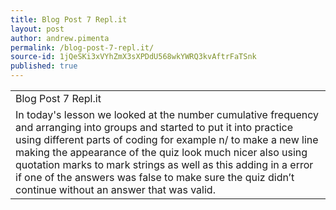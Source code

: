 ```yaml
---
title: Blog Post 7 Repl.it
layout: post
author: andrew.pimenta
permalink: /blog-post-7-repl.it/
source-id: 1jQeSKi3xVYhZmX3sXPDdU568wkYWRQ3kvAftrFaTSnk
published: true
---
```

<table>
  <tr>
    <td>Blog Post 7 Repl.it</td>
  </tr>
  <tr>
    <td>In today's lesson we looked at the number cumulative frequency and arranging into groups and started to put it into practice using different parts of coding for example n/ to make a new line making the appearance of the quiz look much nicer also using quotation marks to mark strings as well as this adding in a error if one of the answers was false to make sure the quiz didn’t continue without an answer that was valid.</td>
  </tr>
</table>


